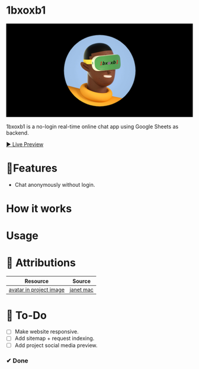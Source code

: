 # 1bxoxb1
![](assets/img/1bxoxb1.png)

1bxoxb1 is a no-login real-time online chat app using Google Sheets as backend.

[▶ Live Preview]()

# 🚀Features
- Chat anonymously without login.


# How it works


# Usage

# 📌 Attributions
Resource | Source
---|---
[avatar in project image](assets/img/1bxoxb1.png) | [janet mac](https://janet-mac.com/google-avatar-project)

# 🔨 To-Do
- [ ] Make website responsive.
- [ ] Add sitemap + request indexing.
- [ ] Add project social media preview.

### ✔ Done
